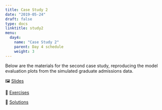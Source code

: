 ```yaml
---
title: Case Study 2
date: "2019-05-24"
draft: false
type: docs
linktitle: study2
menu:
  day4:
    name: "Case Study 2"
    parent: Day 4 schedule
    weight: 3
---
```


Below are the materials for the second case study, reproducing the model evaluation plots from the simulated graduate admissions data.

:framed_picture: [Slides](https://github.com/wjakethompson/tidyds-2019/raw/master/slides/10-Case-Study-2.pdf)

:memo: [Exercises](https://github.com/wjakethompson/tidyds-2019/raw/master/10-Case-Study-2.Rmd)

:mag_right: [Solutions](https://github.com/wjakethompson/tidyds-2019/raw/master/solutions/10-Case-Study-2-Solutions.Rmd)
